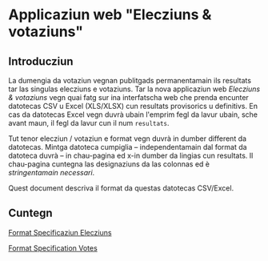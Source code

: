 # Applicaziun web "Elecziuns & votaziuns"

## Introducziun

La dumengia da votaziun vegnan publitgads permanentamain ils resultats tar las singulas elecziuns e votaziuns. Tar la nova applicaziun web *Elecziuns & votaziuns* vegn quai fatg sur ina interfatscha web che prenda encunter datotecas CSV u Excel (XLS/XLSX) cun resultats provisorics u definitivs. En cas da datotecas Excel vegn duvrà ubain l'emprim fegl da lavur ubain, sche avant maun, il fegl da lavur cun il num `resultats`.

Tut tenor elecziun / votaziun e format vegn duvrà in dumber different da datotecas. Mintga datoteca cumpiglia – independentamain dal format da datoteca duvrà – in chau-pagina ed x-in dumber da lingias cun resultats. Il chau-pagina cuntegna las designaziuns da las colonnas ed è *stringentamain necessari*.

Quest document descriva il format da questas datotecas CSV/Excel.

## Cuntegn

[Format Specificaziun Elecziuns](format_election_rm.md)

[Format Specification Votes](format_vote_rm.md)
